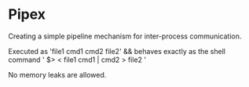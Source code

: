# Pipex

Creating a simple pipeline mechanism for inter-process communication.

Executed as 'file1 cmd1 cmd2 file2' && behaves exactly as the shell command ' $> < file1 cmd1 | cmd2 > file2 '

No memory leaks are allowed.
